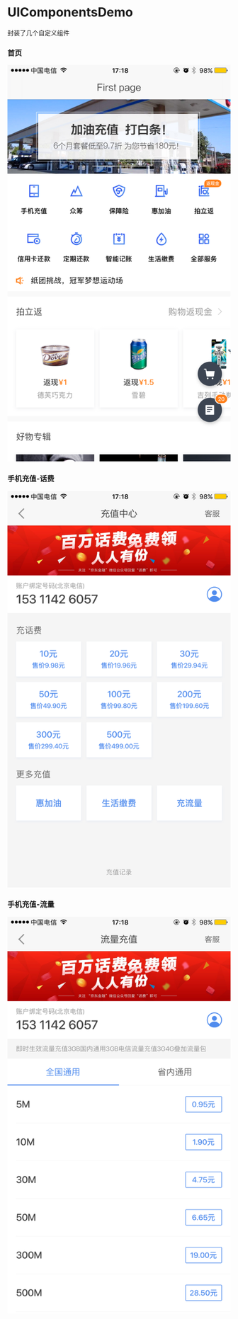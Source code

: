 
# UIComponentsDemo
封装了几个自定义组件


### 首页
![imag1](images/img1.PNG)

### 手机充值-话费
![imag1](images/img2.PNG)

### 手机充值-流量
![imag1](images/img3.PNG)